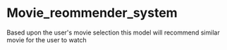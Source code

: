 # Movie_reommender_system
Based upon the user's movie selection this model will recommend similar movie for the user to watch
